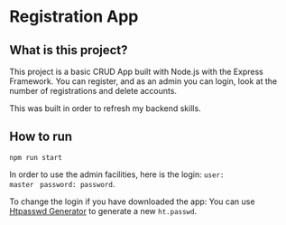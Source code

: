 # Registration App

## What is this project?

This project is a basic CRUD App built with Node.js with the Express Framework. You can register, and as an admin you can login, look at the number of registrations and delete accounts.

This was built in order to refresh my backend skills.

## How to run

<code>npm run start</code>

In order to use the admin facilities, here is the login: <code>user: master</code> <code> password: password</code>.

To change the login if you have downloaded the app: You can use [Htpasswd Generator](http://www.htaccesstools.com/htpasswd-generator/) to generate a new <code>ht.passwd</code>.
